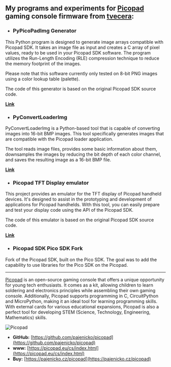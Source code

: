 ## My programs and experiments for [Picopad](https://picopad.eu/cs/index.html) gaming console firmware from [tvecera](https://github.com/tvecera/picopad-playground):

- ### **PyPicoPadImg Generator**

This Python program is designed to generate image arrays compatible with Picopad SDK. It takes an image file as input and 
creates a C array of pixel values, ready to be used in your Picopad SDK software. The program utilizes the 
Run-Length Encoding (RLE) compression technique to reduce the memory footprint of the images.

Please note that this software currently only tested on 8-bit PNG images using a color lookup table (palette).

The code of this generator is based on the original Picopad SDK source code.

**[Link](https://github.com/NetCzech/picopad-playground/tree/848e8973c58df0e720713a50837a7a9e324ac736/tools/PyPicoPadImg)**

- ### **PyConvertLoaderImg**

PyConvertLoaderImg is a Python-based tool that is capable of converting images into 16-bit BMP images. This tool
specifically generates images that are compatible with the Picopad loader application.

The tool reads image files, provides some basic information about them, downsamples the images by reducing the bit depth
of each color channel, and saves the resulting image as a 16-bit BMP file.

**[Link](https://github.com/NetCzech/picopad-playground/tree/848e8973c58df0e720713a50837a7a9e324ac736/tools/PyConvertLoaderImg)**

- ### Picopad TFT Display emulator

This project provides an emulator for the TFT display of Picopad handheld devices. It's designed to assist in the
prototyping and development of applications for Picopad handhelds. With this tool, you can easily prepare and test your
display code using the API of the Picopad SDK.

The code of this emulator is based on the original Picopad SDK source code.

**[Link](https://github.com/NetCzech/picopad-playground/tree/848e8973c58df0e720713a50837a7a9e324ac736/tft-emulator)**

- ### Picopad SDK Pico SDK Fork

Fork of the Picopad SDK, built on the Pico SDK. The goal was to add the capability to use libraries for the Pico SDK 
on the Picopad.

---

[Picopad](https://picopad.eu/cs/index.html) is an open-source gaming console that offers a unique opportunity for young tech enthusiasts. It comes as a kit, allowing children to learn soldering and electronics principles while assembling their own gaming console. Additionally, Picopad supports programming in C, CircuitPython and MicroPython, making it an ideal tool for learning programming skills. With external cards for various educational expansions, Picopad is also a perfect tool for developing STEM (Science, Technology, Engineering, Mathematics) skills.

![Picopad](https://github.com/Pajenicko/Picopad/blob/main/hardware/images/picopad.jpg)

- **GitHub:** [https://github.com/pajenicko/picopad](https://github.com/pajenicko/picopad)
- **www:** [https://picopad.eu/cs/index.html](https://picopad.eu/cs/index.html)
- **Buy:** [https://pajenicko.cz/picopad](https://pajenicko.cz/picopad)
